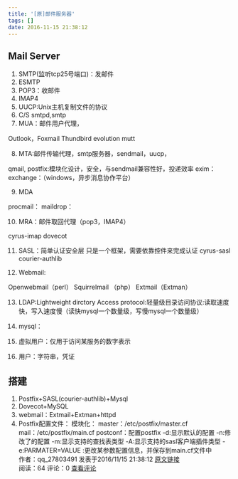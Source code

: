 ```yaml
---
title: '[原]邮件服务器'
tags: []
date: 2016-11-15 21:38:12
---
```


## Mail Server

1.  SMTP(监听tcp25号端口)：发邮件
2.  ESMTP
3.  POP3：收邮件
4.  IMAP4
5.  UUCP:Unix主机复制文件的协议
6.  C/S smtpd,smtp
7.  MUA：邮件用户代理，

Outlook，Foxmail
    Thundbird
    evolution
    mutt

8.  MTA:邮件传输代理，smtp服务器，sendmail，uucp，

qmail,
    postfix:模块化设计，安全，与sendmail兼容性好，投递效率
    exim：
    exchange：（windows，异步消息协作平台）

9.  MDA

procmail：
    maildrop：

10.  MRA：邮件取回代理（pop3，IMAP4）

cyrus-imap
    dovecot

11.  SASL：简单认证安全层
    只是一个框架，需要依靠控件来完成认证
    cyrus-sasl
    courier-authlib

12.  Webmail:

Openwebmail（perl）
    Squirrelmail    （php）
    Extmail（Extman）

13.  LDAP:Lightweight dirctory Access protocol:轻量级目录访问协议:读取速度快，写入速度慢（读快mysql一个数量级，写慢mysql一个数量级）

14.  mysql：
15.  虚拟用户：仅用于访问某服务的数字表示
16.  用户：字符串，凭证

## 搭建

1.  Postfix+SASL(courier-authlib)+Mysql
2.  Dovecot+MySQL
3.  webmail：Extmail+Extman+httpd
4.  Postfix配置文件：
    模块化：
        master：/etc/postfix/master.cf
        mail：/etc/postfix/main.cf
    postconf：配置postfix
    -d:显示默认的配置
    -n:修改了的配置
    -m:显示支持的查找表类型
    -A:显示支持的sasl客户端插件类型
    -e:PARMATER=VALUE :更改某参数配置信息，并保存到main.cf文件中
            <div>
                作者：qq_27803491 发表于2016/11/15 21:38:12 [原文链接](http://blog.csdn.net/qq_27803491/article/details/53177971)
            </div>
            <div>
            阅读：64 评论：0 [查看评论](http://blog.csdn.net/qq_27803491/article/details/53177971#comments)
            </div>